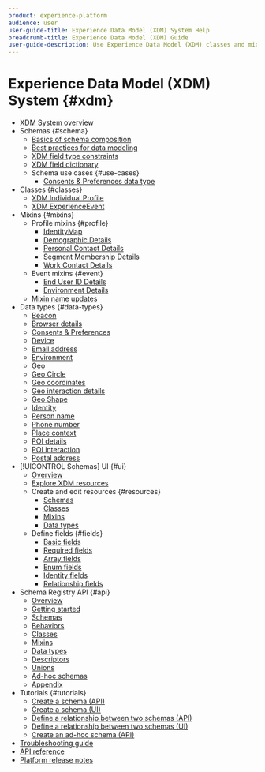 ```yaml
---
product: experience-platform
audience: user
user-guide-title: Experience Data Model (XDM) System Help
breadcrumb-title: Experience Data Model (XDM) Guide
user-guide-description: Use Experience Data Model (XDM) classes and mixins to standardize experience data.
---
```


# Experience Data Model (XDM) System {#xdm}

* [XDM System overview](home.md)
* Schemas {#schema}
  * [Basics of schema composition](schema/composition.md)
  * [Best practices for data modeling](schema/best-practices.md)
  * [XDM field type constraints](schema/field-constraints.md)
  * [XDM field dictionary](schema/field-dictionary.md)
  * Schema use cases {#use-cases}
    * [Consents & Preferences data type](schema/privacy-consent.md)
* Classes {#classes}
  * [XDM Individual Profile](./classes/individual-profile.md)
  * [XDM ExperienceEvent](./classes/experienceevent.md)
* Mixins {#mixins}
  * Profile mixins {#profile}
    * [IdentityMap](./mixins/profile/identitymap.md)
    * [Demographic Details](./mixins/profile/person-details.md)
    * [Personal Contact Details](./mixins/profile/personal-details.md)
    * [Segment Membership Details](./mixins/profile/segmentation.md)
    * [Work Contact Details](./mixins/profile/work-details.md)
  * Event mixins {#event}
    * [End User ID Details](./mixins/event/enduserids.md)
    * [Environment Details](./mixins/event/environment-details.md)
  * [Mixin name updates](./mixins/name-updates.md)
* Data types {#data-types}
    * [Beacon](./data-types/beacon.md)
    * [Browser details](./data-types/browser-details.md)
    * [Consents & Preferences](./data-types/consents.md)
    * [Device](./data-types/device.md)
    * [Email address](./data-types/email-address.md)
    * [Environment](./data-types/environment.md)
    * [Geo](./data-types/geo.md)
    * [Geo Circle](./data-types/geo-circle.md)
    * [Geo coordinates](./data-types/geo-coordinates.md)
    * [Geo interaction details](./data-types/geo-interaction-details.md)
    * [Geo Shape](./data-types/geo-shape.md)
    * [Identity](./data-types/identity.md)
    * [Person name](./data-types/person-name.md)
    * [Phone number](./data-types/phone-number.md)
    * [Place context](./data-types/place-context.md)
    * [POI details](./data-types/poi-details.md)
    * [POI interaction](./data-types/poi-interaction.md)
    * [Postal address](./data-types/postal-address.md)
* [!UICONTROL Schemas] UI {#ui}
  * [Overview](./ui/overview.md)
  * [Explore XDM resources](./ui/explore.md)
  * Create and edit resources {#resources}
    * [Schemas](./ui/resources/schemas.md)
    * [Classes](./ui/resources/classes.md)
    * [Mixins](./ui/resources/mixins.md)
    * [Data types](./ui/resources/data-types.md)
  * Define fields {#fields}
    * [Basic fields](./ui/fields/basic.md)
    * [Required fields](./ui/fields/required.md)
    * [Array fields](./ui/fields/array.md)
    * [Enum fields](./ui/fields/enum.md)
    * [Identity fields](./ui/fields/identity.md)
    * [Relationship fields](./ui/fields/relationship.md)
* Schema Registry API {#api}
  * [Overview](api/overview.md)
  * [Getting started](api/getting-started.md)
  * [Schemas](api/schemas.md)
  * [Behaviors](api/behaviors.md)
  * [Classes](api/classes.md)
  * [Mixins](api/mixins.md)
  * [Data types](api/data-types.md)
  * [Descriptors](api/descriptors.md)
  * [Unions](api/unions.md)
  * [Ad-hoc schemas](api/ad-hoc.md)
  * [Appendix](api/appendix.md)
* Tutorials {#tutorials}
  * [Create a schema (API)](tutorials/create-schema-api.md)
  * [Create a schema (UI)](tutorials/create-schema-ui.md)
  * [Define a relationship between two schemas (API)](tutorials/relationship-api.md)
  * [Define a relationship between two schemas (UI)](tutorials/relationship-ui.md)
  * [Create an ad-hoc schema (API)](tutorials/ad-hoc.md)
* [Troubleshooting guide](troubleshooting-guide.md)
* [API reference](https://www.adobe.io/apis/experienceplatform/home/api-reference.html#!acpdr/swagger-specs/schema-registry.yaml)
* [Platform release notes](https://www.adobe.com/go/platform-release-notes-en)